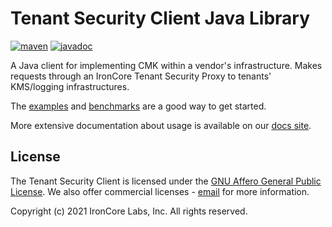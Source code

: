 # Tenant Security Client Java Library

[![maven](https://maven-badges.herokuapp.com/maven-central/com.ironcorelabs/tenant-security-java/badge.svg)](https://search.maven.org/artifact/com.ironcorelabs/tenant-security-java)
 [![javadoc](https://javadoc.io/badge2/com.ironcorelabs/tenant-security-java/javadoc.svg)](https://javadoc.io/doc/com.ironcorelabs/tenant-security-java) 

A Java client for implementing CMK within a vendor's infrastructure. Makes requests through an
IronCore Tenant Security Proxy to tenants' KMS/logging infrastructures.

The [examples](examples/README.md) and [benchmarks](benchmarks/README.md) are a good way to get started.

More extensive documentation about usage is available on our [docs site](https://ironcorelabs.com/docs/customer-managed-keys/tenant-security-client/overview).

## License

The Tenant Security Client is licensed under the [GNU Affero General Public License](https://github.com/IronCoreLabs/ironoxide/blob/main/LICENSE). We also offer commercial licenses - [email](mailto:info@ironcorelabs.com) for more information.

Copyright (c) 2021 IronCore Labs, Inc. All rights reserved.
